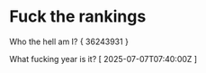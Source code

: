 # Fuck the rankings

Who the hell am I?
{ 36243931 }

What fucking year is it?
[ 2025-07-07T07:40:00Z ]
